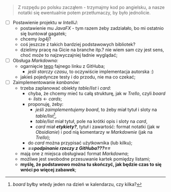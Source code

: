 >Z rozpędu po polsku zacząłem - trzymajmy kod po angielsku, a nasze notatki się ewentualnie potem przetłumaczy, by było jednolicie.

- [ ] Postawienie projektu w *IntelliJ*:
	- postawienie mu *JavaFX* - tym razem żeby zadziałało, bo mi ostatnio się buntował gagatek;
	- chcemy *log4j*?
	- coś jeszcze z takich bardziej podstawowych bibliotek?
	- dzielimy pracę na Gicie na branche itp.? nie wiem sam czy jest sens, choć może to najzwyczajniej ładnie wyglądać;
- [ ] Obsługa *Markdowna:*
	- ogarnięcie [tego](https://github.com/JPro-one/markdown-javafx-renderer) fajnego linku z GitHuba;
		- *jeśli starczy czasu*, to oczywiście implementacja autorska :)
	- jakieś pojedyncze testy i do przodu, nie ma co czekać;
- [ ] Zaimplementowanie *kanbanów*:
	- trzeba zaplanować obiekty *table/list* i *card*:
		- chyba, że chcemy mieć tu całą strukturę, jak w *Trello*, czyli *board* $\leftarrow$ *lists* $\leftarrow$ *cards*;
		- proponuję, żeby:
			- *jeśli zaimplementujemy board*, to żeby miał tytuł i sloty na *table/list*[^1],
			- *table/list* miał tytuł, pole na krótki opis i sloty na *card*,
			- *card* miał ***etykiety?***, tytuł i zawartość: format notatki (jak w *Obsidianie*) i pod nią komentarzy w *Markdownie* (jak na *Trello*);
		- do *card* można przypisać użytkownika (lub kilku);
		- ***==podpinanie rzeczy z GitHuba???==***
	- mają one z miejsca obsługiwać format *Markdowna*;
	- możliwe jest swobodne przesuwanie kartek pomiędzy listami;
	- **myślę, że podstawowo można tu skończyć, jak będzie czas to się wróci po więcej zabawek**;

[^1]: *board* byłby wtedy jeden na dzień w kalendarzu, czy kilka?